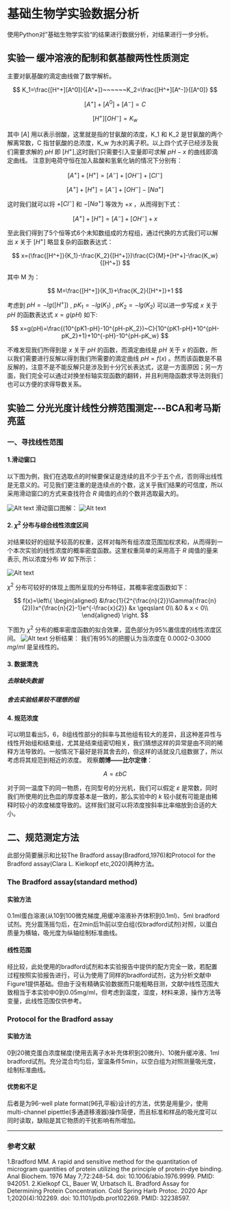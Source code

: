 # 基础生物学实验数据分析
使用Python对”基础生物学实验“的结果进行数据分析，对结果进行一步分析。
## 实验一 缓冲溶液的配制和氨基酸两性性质测定
主要对氨基酸的滴定曲线做了数学解析。

$$
K_1=\frac{[H^+][A^0]}{[A^+]}~~~~~~K_2=\frac{[H^+][A^-]}{[A^0]}
$$

$$
[A^+]+[A^0]+[A^-]=C
$$

$$
[H^+][OH^-]=K_w
$$

其中 $[A]$ 用以表示弱酸，这里就是指的甘氨酸的浓度，K_1 和 K_2 是甘氨酸的两个解离常数，C 指甘氨酸的总浓度，K_w 为水的离子积。以上四个式子已经涉及我们需要求解的 $pH$ 即 $[H^+]$,这时我们只需要引入变量即可求解 $pH-x$ 的曲线即滴定曲线。
注意到电荷守恒在加入盐酸和氢氧化钠的情况下分别有：

$$
[A^+]+[H^+]=[A^-]+[OH^-]+[Cl^-]
$$

$$
[A^+]+[H^+]=[A^-]+[OH^-]-[Na^+]
$$

这时我们就可以将 $+[Cl^-]$ 和 $-[Na^+]$ 等效为 $+x$ ，从而得到下式：

$$
[A^+]+[H^+]=[A^-]+[OH^-]+x
$$

至此我们得到了5个恒等式6个未知数组成的方程组，通过代换的方式我们可以解出 $x$ 关于 $[H^+]$ 略显复杂的函数表达式：

$$
x=(\frac{[H^+]}{K_1}-\frac{K_2}{[H^+]})\frac{C}{M}+[H^+]-\frac{K_w}{[H^+]}
$$

其中 M 为：

$$
M=\frac{[H^+]}{K_1}+\frac{K_2}{[H^+]}+1
$$

考虑到 $pH=-lg([H^+])$ , $pK_1=-lg(K_1)$ , $pK_2=-lg(K_2)$ 可以进一步写成 $x$ 关于 $pH$ 的函数表达式 $x=g(pH)$ 如下:

$$
x=g(pH)=\frac{(10^{pK1-pH}-10^{pH-pK_2})~C}{10^{pK1-pH}+10^{pH-pK_2}+1}+10^{-pH}-10^{pH-pK_w}
$$

不难发现我们所得到是 $x$ 关于 $pH$ 的函数，而滴定曲线是 $pH$ 关于 $x$ 的函数，所以我们需要进行反解以得到我们所需要的滴定曲线 $pH=f(x)$ 。然而该函数是不易反解的，注意不是不能反解只是涉及到十分冗长表达式，这是一方面原因；另一方面，我们完全可以通过对换坐标轴实现函数的翻转，并且利用隐函数求导法则我们也可以方便的求得导数关系。

## 实验二 分光光度计线性分辨范围测定---BCA和考马斯亮蓝
### 一、寻找线性范围
#### 1.滑动窗口
以下图为例，我们在选取点的时候要保证是连续的且不少于五个点，否则得出线性是无意义的。可见我们更注重的是连续点的个数，这关乎我们结果的可信度，所以采用滑动窗口的方式来查找符合 $R$ 阈值的点的个数并选取最大的。

![Alt text](result/fig/fig12.png)
滑动窗口图解：
![Alt text](sw.png)

#### 2. $\chi^2$ 分布与综合线性浓度区间
对结果较好的组赋予较高的权重，这样对每所有组浓度范围加权求和，从而得到一个本次实验的线性浓度的概率密度函数。这里权重简单的采用高于 $R$ 阈值的量来表示, 所以浓度分布 $W$ 如下所示：

![Alt text](fb.png)

$\chi^2$ 分布可较好的体现上图所呈现的分布特征，其概率密度函数如下：

$$ 
f(x)=\left\{
\begin{aligned}
&\frac{1}{2^{\frac{n}{2}}\Gamma(\frac{n}{2})}x^{\frac{n}{2}-1}e^{-\frac{x}{2}}     &x \geqslant 0\\
&0    & x < 0\\
\end{aligned}
\right.
$$

下图为 $\chi^2$ 分布的概率密度函数的拟合效果，蓝色部分为95%置信度的线性浓度区间。
![Alt text](kf.png)
分析结果：
我们有95%的把握认为当浓度在 0.0002-0.3000 $mg/ml$ 是呈线性的。

#### 3. 数据清洗
##### 去除缺失数据
##### 舍去实验结果较不理想的组
#### 4. 规范浓度
可以明显看出5，6，8组线性部分的斜率与其他组有较大的差异，且这种差异性与线性开始组和结束组，尤其是结束组密切相关，我们猜想这样的异常是由不同的稀释方法导致的。一般情况下最好是将其舍去的，但这样的话就没几组数据了，所以考虑将其规范到相近的浓度。
观察**朗博——比尔定律**：

$$
A = \varepsilon bC
$$

对于同一温度下的同一物质，在同型号的分光机，我们可以假定 $\varepsilon$ 是常数，同时我们所使用的比色皿的厚度基本是一致的，那么实验中的 $k$ 较小就有可能是由稀释时较小的浓度梯度导致的。这样我们就可以将浓度按斜率比率缩放到合适的大小。
## 二、规范测定方法
此部分简要展示和比较The Bradford assay(Bradford,1976)和Protocol for the Bradford assay(Clara L. Kielkopf etc,2020)两种方法。

### The Bradford assay(standard method)
#### 实验方法
0.1ml蛋白溶液(从10到100微克梯度,用缓冲溶液补齐体积到0.1ml)、5ml bradford试剂。充分震荡摇匀后，在2min后1h前以空白组(仅bradford试剂)对照，以蛋白质量为横轴，吸光度为纵轴绘制标准曲线。  
#### 线性范围
经比较，此处使用的bradford试剂和本实验报告中提供的配方完全一致，若配置过程按照实验报告进行，可认为使用了同样的bradford试剂，这为分析文献中Figure1提供基础。但由于没有精确实验数据而只能粗略目测，文献中线性范围大致相当于本实验中0到0.05mg/ml，但考虑到温度，湿度，材料来源，操作方法等变量，此线性范围仅供参考。
### Protocol for the Bradford assay
#### 实验方法
0到20微克蛋白浓度梯度(使用去离子水补充体积到20微升)、10微升缓冲液、1ml bradford试剂。充分混合均匀后，室温条件5min，以空白组为对照测量吸光度，绘制标准曲线。
#### 优势和不足
后者是为96-well plate format(96孔平板)设计的方法，优势是用量少，使用multi-channel pipettle(多通道移液器)操作简便，而且标准和样品的吸光度可以同时读取，缺陷是其它物质的干扰影响有所增加。

***
### 参考文献
1.Bradford MM. A rapid and sensitive method for the quantitation of microgram quantities of protein utilizing the principle of protein-dye binding. Anal Biochem. 1976 May 7;72:248-54. doi: 10.1006/abio.1976.9999. PMID: 942051.
2.Kielkopf CL, Bauer W, Urbatsch IL. Bradford Assay for Determining Protein Concentration. Cold Spring Harb Protoc. 2020 Apr 1;2020(4):102269. doi: 10.1101/pdb.prot102269. PMID: 32238597.

